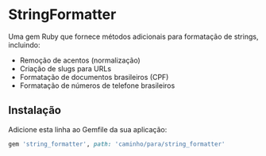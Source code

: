 # StringFormatter

Uma gem Ruby que fornece métodos adicionais para formatação de strings, incluindo:

- Remoção de acentos (normalização)
- Criação de slugs para URLs
- Formatação de documentos brasileiros (CPF)
- Formatação de números de telefone brasileiros

## Instalação

Adicione esta linha ao Gemfile da sua aplicação:

```ruby
gem 'string_formatter', path: 'caminho/para/string_formatter'